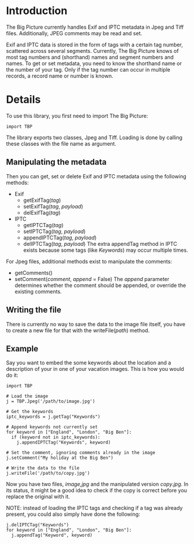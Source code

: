 # Introduction #

The Big Picture currently handles Exif and IPTC metadata in Jpeg and Tiff files. Additionally, JPEG comments may be read and set.

Exif and IPTC data is stored in the form of tags with a certain tag number, scattered across several segments. Currently, The Big Picture knows of most tag numbers and (shorthand) names and segment numbers and names. To get or set metadata, you need to know the shorthand name or the number of your tag. Only if the tag number can occur in multiple records, a record name or number is known.

# Details #

To use this library, you first need to import The Big Picture:

`import TBP`

The library exports two classes, Jpeg and Tiff. Loading is done by calling these classes with the file name as argument.

## Manipulating the metadata ##

Then you can get, set or delete Exif and IPTC metadata using the following methods:
  * Exif
    * getExifTag(_tag_)
    * setExifTag(_tag_, _payload_)
    * delExifTag(_tag_)
  * IPTC
    * getIPTCTag(_tag_)
    * setIPTCTag(_tag_, _payload_)
    * appendIPTCTag(_tag_, _payload_)
    * delIPTCTag(_tag_, _payload_)
The extra appendTag method in IPTC exists because some tags (like _Keywords_) may occur multiple times.

For Jpeg files, additional methods exist to manipulate the comments:
  * getComments()
  * setComment(_comment_, _append_ = False)
The _append_ parameter determines whether the comment should be appended, or override the existing comments.

## Writing the file ##

There is currently no way to save the data to the image file itself, you have to create a new file for that with the writeFile(_path_) method.

## Example ##

Say you want to embed the some keywords about the location and a description of your in one of your vacation images. This is how you would do it:
```
import TBP

# Load the image
j = TBP.Jpeg('/path/to/image.jpg')

# Get the keywords
iptc_keywords = j.getTag("Keywords")

# Append keywords not currently set
for keyword in ["England", "London", "Big Ben"]:
  if (keyword not in iptc_keywords):
    j.appendIPTCTag("Keywords", keyword)

# Set the comment, ignoring comments already in the image
j.setComment("My holiday at the Big Ben")

# Write the data to the file
j.writeFile('/path/to/copy.jpg')
```

Now you have two files, _image,jpg_ and the manipulated version _copy.jpg_. In its status, it might be a good idea to check if the copy is correct before you replace the original with it.

NOTE: instead of loading the IPTC tags and checking if a tag was already present, you could also simply have done the following:
```
j.delIPTCTag("Keywords")
for keyword in ["England", "London", "Big Ben"]:
  j.appendTag("Keyword", keyword)
```
